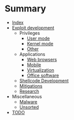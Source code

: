 # Summary

* [Index](README.md)
* [Exploit development](exploit-development/README.md)
  * Privileges
    * [User mode](exploit-development/privileges/user-mode.md)
    * [Kernel mode](exploit-development/privileges/kernel-mode.md)
    * [Other](exploit-development/privileges/other.md)
  * Applications
    * [Web browsers](exploit-development/applications/web-browsers.md)
    * [Mobile](exploit-development/applications/mobile.md)
    * [Virtualization](exploit-development/applications/virtualization.md)
    * [Office software](exploit-development/applications/office-sotfware.md)
  * [Shellcode Development](exploit-development/shellcode-development.md)
  * [Mitigations](exploit-development/mitigations.md)
  * [Research](exploit-development/research.md)
* Miscellaneous
  * [Malware](miscellaneous/malware.md)
  * [Unsorted](miscellaneous/heap.md)
* [TODO](TODO.md)
